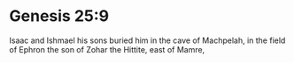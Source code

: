 # Genesis 25:9

Isaac and Ishmael his sons buried him in the cave of Machpelah, in the field of Ephron the son of Zohar the Hittite, east of Mamre,
